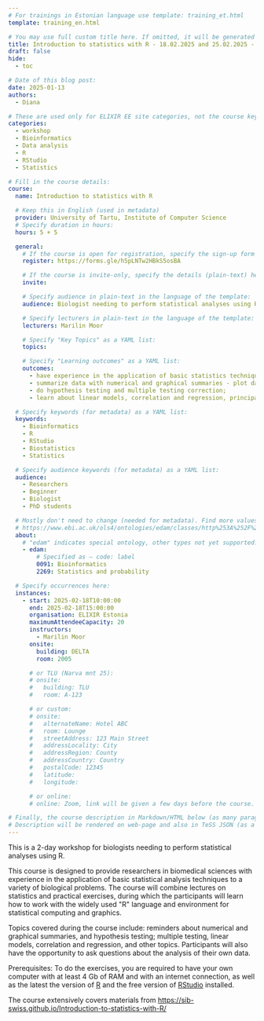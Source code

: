 ```yaml
---
# For trainings in Estonian language use template: training_et.html
template: training_en.html

# You may use full custom title here. If omitted, it will be generated from course name.
title: Introduction to statistics with R - 18.02.2025 and 25.02.2025 - Registration OPEN
draft: false
hide:
  - toc

# Date of this blog post:
date: 2025-01-13
authors:
  - Diana

# These are used only for ELIXIR EE site categories, not the course keywords on TESS
categories:
  - workshop
  - Bioinformatics
  - Data analysis
  - R
  - RStudio
  - Statistics

# Fill in the course details:
course:
  name: Introduction to statistics with R 

  # Keep this in English (used in metadata)
  provider: University of Tartu, Institute of Computer Science
  # Specify duration in hours:
  hours: 5 + 5 

  general:
    # If the course is open for registration, specify the sign-up form link here (otherwise, remove it):
    register: https://forms.gle/h5pLNTw2HBkS5osBA

    # If the course is invite-only, specify the details (plain-text) here (otherwise, remove it):
    invite:

    # Specify audience in plain-text in the language of the template:
    audience: Biologist needing to perform statistical analyses using R.

    # Specify lecturers in plain-text in the language of the template:
    lecturers: Marilin Moor

    # Specify "Key Topics" as a YAML list:
    topics:

    # Specify "Learning outcomes" as a YAML list:
    outcomes:
      - have experience in the application of basic statistics techniques in R;
      - summarize data with numerical and graphical summaries - plot data;
      - do hypothesis testing and multiple testing correction;
      - learn about linear models, correlation and regression, principal component analysis and other topics

  # Specify keywords (for metadata) as a YAML list:
  keywords:
    - Bioinformatics
    - R
    - RStudio
    - Biostatistics
    - Statistics

  # Specify audience keywords (for metadata) as a YAML list:
  audience:
    - Researchers
    - Beginner
    - Biologist
    - PhD students

  # Mostly don't need to change (needed for metadata). Find more values here:
  # https://www.ebi.ac.uk/ols4/ontologies/edam/classes/http%253A%252F%252Fedamontology.org%252Ftopic_0003?lang=en
  about:
    # "edam" indicates special ontology, other types not yet supported.
    - edam:
        # Specified as – code: label
        0091: Bioinformatics
        2269: Statistics and probability

  # Specify occurrences here:
  instances:
    - start: 2025-02-18T10:00:00
      end: 2025-02-18T15:00:00
      organisation: ELIXIR Estonia
      maximumAttendeeCapacity: 20
      instructors:
        - Marilin Moor
      onsite:
        building: DELTA
        room: 2005

      # or TLU (Narva mnt 25):
      # onsite:
      #   building: TLU
      #   room: A-123

      # or custom:
      # onsite:
      #   alternateName: Hotel ABC
      #   room: Lounge
      #   streetAddress: 123 Main Street
      #   addressLocality: City
      #   addressRegion: County
      #   addressCountry: Country
      #   postalCode: 12345
      #   latitude:
      #   longitude:

      # or online:
      # online: Zoom, link will be given a few days before the course.

# Finally, the course description in Markdown/HTML below (as many paragraphs as needed).
# Description will be rendered on web-page and also in TeSS JSON (as a string of HTML).
---
```


This is a 2-day workshop for biologists needing to perform statistical analyses using R. 

<!-- more -->

This course is designed to provide researchers in biomedical sciences with experience in the application of basic statistical analysis techniques to a variety of biological problems.
The course will combine lectures on statistics and practical exercises, during which the participants will learn how to work with the widely used "R" language and environment for statistical computing and graphics.

Topics covered during the course include: reminders about numerical and graphical summaries, and hypothesis testing; multiple testing, linear models, correlation and regression, and other topics. Participants will also have the opportunity to ask questions about the analysis of their own data.

Prerequisites: To do the exercises, you are required to have your own computer with at least 4 Gb of RAM and with an internet connection, as well as the latest the version of [R](https://cran.rstudio.com/) and the free version of [RStudio](https://posit.co/download/rstudio-desktop/) installed.

The course extensively covers materials from https://sib-swiss.github.io/Introduction-to-statistics-with-R/